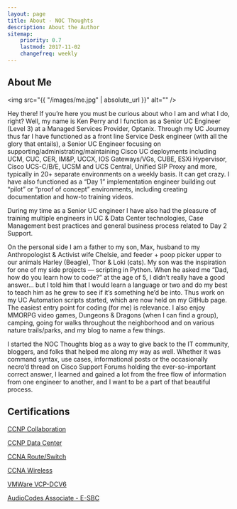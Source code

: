 ```yaml
---
layout: page
title: About - NOC Thoughts
description: About the Author
sitemap:
    priority: 0.7
    lastmod: 2017-11-02
    changefreq: weekly
---
```

## About Me

<span class="image left"><img src="{{ "/images/me.jpg" | absolute_url }}" alt="" /></span>

Hey there! If you’re here you must be curious about who I am and what I do, right? Well, my name is Ken Perry and I function as a Senior UC Engineer (Level 3) at a Managed Services Provider, Optanix. Through my UC Journey thus far I have functioned as a front line Service Desk engineer (with all the glory that entails), a Senior UC Engineer focusing on supporting/administrating/maintaining Cisco UC deployments including UCM, CUC, CER, IM&P, UCCX, IOS Gateways/VGs, CUBE, ESXi Hypervisor, Cisco UCS-C/B/E, UCSM and UCS Central, Unified SIP Proxy and more, typically in 20+ separate environments on a weekly basis. It can get crazy. I have also functioned as a “Day 1” implementation engineer building out “pilot” or “proof of concept” environments, including creating documentation and how-to training videos.

During my time as a Senior UC engineer I have also had the pleasure of training multiple engineers in UC & Data Center technologies, Case Management best practices and general business process related to Day 2 Support.

On the personal side I am a father to my son, Max, husband to my Anthropologist & Activist wife Chelsie, and feeder + poop picker upper to our animals Harley (Beagle), Thor & Loki (cats). My son was the inspiration for one of my side projects — scripting in Python. When he asked me “Dad, how do you learn how to code?” at the age of 5, I didn’t really have a good answer… but I told him that I would learn a language or two and do my best to teach him as he grew to see if it’s something he’d be into. Thus work on my UC Automation scripts started, which are now held on my GitHub page. The easiest entry point for coding (for me) is relevance. I also enjoy MMORPG video games, Dungeons & Dragons (when I can find a group), camping, going for walks throughout the neighborhood and on various nature trails/parks, and my blog to name a few things.

I started the NOC Thoughts blog as a way to give back to the IT community, bloggers, and folks that helped me along my way as well. Whether it was command syntax, use cases, informational posts or the occasionally necro’d thread on Cisco Support Forums holding the ever-so-important correct answer, I learned and gained a lot from the free flow of information from one engineer to another, and I want to be a part of that beautiful process.

## Certifications

[CCNP Collaboration](https://www.youracclaim.com/badges/2d279524-027b-4122-9464-4f0a7c8ff84a/public_url)

[CCNP Data Center](https://www.youracclaim.com/badges/356da7c5-47f9-42c9-b5c8-749304d57b01/public_url)

[CCNA Route/Switch](https://www.youracclaim.com/badges/2675a7a1-f8c0-49b7-a070-5d315238d3c3/public_url)

[CCNA Wireless](https://www.youracclaim.com/badges/ce199e29-b5c9-49e5-bd40-c68c2765a4bd/public_url)

[VMWare VCP-DCV6](https://www.youracclaim.com/badges/e4dab60b-1d69-49fb-b63f-50ddad56a1d7/public_url)

[AudioCodes Associate - E-SBC](https://www.linkedin.com/in/kperryuc/)
